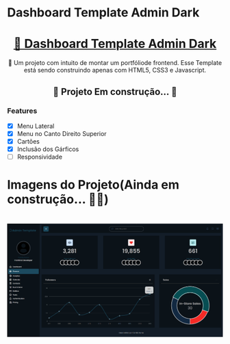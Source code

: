 # Dashboard Template Admin Dark

<h1 align="center">
    <a href="">🔗 Dashboard  Template Admin Dark</a>
</h1>
<p align="center">🚀 Um projeto com intuito de montar um portfóliode frontend. Esse Template está sendo construindo apenas com HTML5, CSS3 e Javascript.</p>

<h2 align="center"> 
	🚧  Projeto Em construção...  🚧
</h2>


### Features

- [x] Menu Lateral
- [x] Menu no Canto Direito Superior
- [x] Cartões
- [x] Inclusão dos Gárficos
- [ ] Responsividade

# Imagens do Projeto(Ainda em construção... 🚧🚧)

<h1 align="center">
  <img alt="Imgem 1 do Template Admin" title="#ImgemInicialTemplateAdmin" src="imgReadme/img1.png" />
</h1>